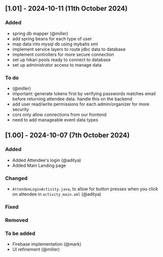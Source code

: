 ## [1.01] - 2024-10-11 (11th October 2024) 

### Added
- spring db mapper (@miller)
- add spring beans for each type of user
- map data into mysql db using mybatis xml
- implement service layers to route jdbc data to database
- implement controllers for more secure connection
- set up hikari pools ready to connect to database
- set up administrator access to manage data

### To do
- (@miller)
- important: generate tokens first by verifying passwords matches email before returning attendee data. handle this on the backend
- add user read/write permissions for each admin/organizer for more security
- cors only allow connections from our frontend
- need to add manageable event data types

## [1.00] - 2024-10-07 (7th October 2024) 

### Added
- Added Attendee's login (@aditya)
- Added Main Landing page

### Changed
- `AttendeeLoginActivity.java`, to allow for button presses when you click on attendee in `activity_main.xml` (@aditya)
  
### Fixed


### Removed


### To be added
- Firebase implementation (@mark)
- UI refinement (@miller) 
